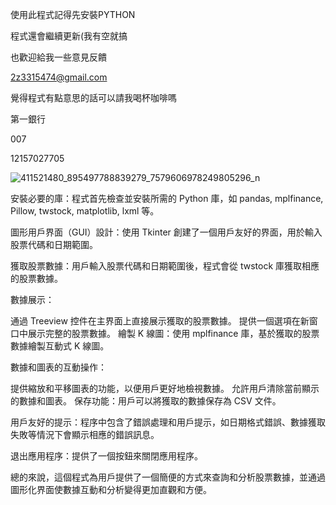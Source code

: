使用此程式記得先安裝PYTHON


程式還會繼續更新(我有空就搞


也歡迎給我一些意見反饋


2z3315474@gmail.com


覺得程式有點意思的話可以請我喝杯咖啡嗎


第一銀行

007

12157027705

![411521480_895497788839279_7579606978249805296_n](https://github.com/YUMO0906/-/assets/130882431/ac347908-5408-4814-b678-e279e70e3370)

安裝必要的庫：程式首先檢查並安裝所需的 Python 庫，如 pandas, mplfinance, Pillow, twstock, matplotlib, lxml 等。

圖形用戶界面（GUI）設計：使用 Tkinter 創建了一個用戶友好的界面，用於輸入股票代碼和日期範圍。

獲取股票數據：用戶輸入股票代碼和日期範圍後，程式會從 twstock 庫獲取相應的股票數據。

數據展示：

通過 Treeview 控件在主界面上直接展示獲取的股票數據。
提供一個選項在新窗口中展示完整的股票數據。
繪製 K 線圖：使用 mplfinance 庫，基於獲取的股票數據繪製互動式 K 線圖。

數據和圖表的互動操作：

提供縮放和平移圖表的功能，以便用戶更好地檢視數據。
允許用戶清除當前顯示的數據和圖表。
保存功能：用戶可以將獲取的數據保存為 CSV 文件。

用戶友好的提示：程序中包含了錯誤處理和用戶提示，如日期格式錯誤、數據獲取失敗等情況下會顯示相應的錯誤訊息。

退出應用程序：提供了一個按鈕來關閉應用程序。

總的來說，這個程式為用戶提供了一個簡便的方式來查詢和分析股票數據，並通過圖形化界面使數據互動和分析變得更加直觀和方便。
